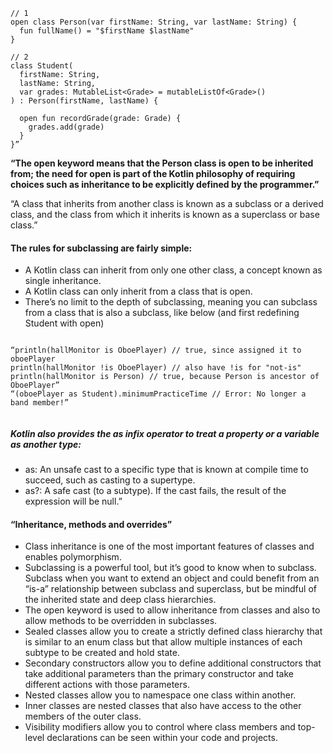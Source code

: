 ```
// 1
open class Person(var firstName: String, var lastName: String) {
  fun fullName() = "$firstName $lastName"
}

// 2
class Student(
  firstName: String,
  lastName: String,
  var grades: MutableList<Grade> = mutableListOf<Grade>()
) : Person(firstName, lastName) {

  open fun recordGrade(grade: Grade) {
    grades.add(grade)
  }
}”
```


**“The open keyword means that the Person class is open to be inherited from; the need for open is part of the Kotlin philosophy of requiring choices such as inheritance to be explicitly defined by the programmer.”**

“A class that inherits from another class is known as a subclass or a derived class, and the class from which it inherits is known as a superclass or base class.”

#### The rules for subclassing are fairly simple:
- A Kotlin class can inherit from only one other class, a concept known as single inheritance.
- A Kotlin class can only inherit from a class that is open.
- There’s no limit to the depth of subclassing, meaning you can subclass from a class that is also a subclass, like below (and first redefining Student with open)
```

“println(hallMonitor is OboePlayer) // true, since assigned it to oboePlayer
println(hallMonitor !is OboePlayer) // also have !is for "not-is"
println(hallMonitor is Person) // true, because Person is ancestor of OboePlayer”
“(oboePlayer as Student).minimumPracticeTime // Error: No longer a band member!”


```
##### Kotlin also provides the as infix operator to treat a property or a variable as another type:
- as: An unsafe cast to a specific type that is known at compile time to succeed, such as casting to a supertype.
- as?: A safe cast (to a subtype). If the cast fails, the result of the expression will be null.”


#### “Inheritance, methods and overrides”








- Class inheritance is one of the most important features of classes and enables polymorphism.
- Subclassing is a powerful tool, but it’s good to know when to subclass. Subclass when you want to extend an object and could benefit from an “is-a” relationship between subclass and superclass, but be mindful of the inherited state and deep class hierarchies.
- The open keyword is used to allow inheritance from classes and also to allow methods to be overridden in subclasses.
- Sealed classes allow you to create a strictly defined class hierarchy that is similar to an enum class but that allow multiple instances of each subtype to be created and hold state.
- Secondary constructors allow you to define additional constructors that take additional parameters than the primary constructor and take different actions with those parameters.
- Nested classes allow you to namespace one class within another.
- Inner classes are nested classes that also have access to the other members of the outer class.
- Visibility modifiers allow you to control where class members and top-level declarations can be seen within your code and projects.
